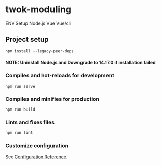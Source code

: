 # twok-moduling

ENV Setup
Node.js
Vue
Vue/cli

## Project setup
```
npm install --legacy-peer-deps
```

#### NOTE: Uninstall Node.js and Downgrade to 14.17.0 if installation failed

### Compiles and hot-reloads for development
```
npm run serve
```

### Compiles and minifies for production
```
npm run build
```

### Lints and fixes files
```
npm run lint
```

### Customize configuration
See [Configuration Reference](https://cli.vuejs.org/config/).
